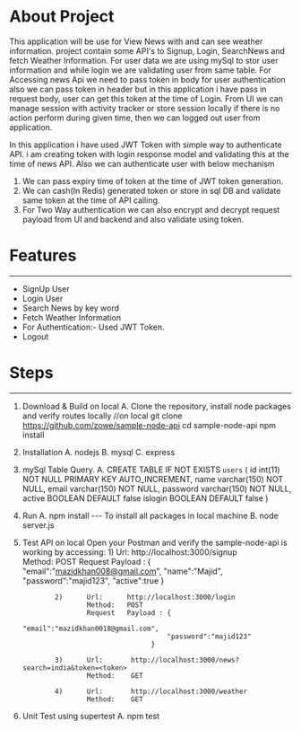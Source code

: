 # About Project
This application will be use for View News with and can see weather information.
project contain some API's to Signup, Login, SearchNews and fetch Weather Information.
For user data we are using mySql to stor user information and while login we are validating user from same table.
For Accessing news Api we need to pass token in body for user authentication also we can pass token in header but in this application i have pass in request body, user can get this token at the time of Login.
From UI we can manage session with activity tracker or store session locally if there is no action perform during given time, then we can logged out user from application.

In this application i have used JWT Token with simple way to authenticate API. i am creating token with login response model and validating this at the time of news API.
Also we can authenticate user with below mechanism
1. We can pass expiry time of token at the time of JWT token generation.
2. We can cash(In Redis) generated token or store in sql DB and validate same token at the time of API calling.
3. For Two Way authentication we can also encrypt and decrypt request payload from UI and backend and also validate     using token.

# Features
--------

- SignUp User
- Login User
- Search News by key word
- Fetch Weather Information
- For Authentication:- Used JWT Token.
- Logout


# Steps
_________________________________________________________________________________________________

1. Download & Build on local
    A.  Clone the repository, install node packages and verify routes locally
            //on local
            git clone https://github.com/zowe/sample-node-api
            cd sample-node-api
            npm install


2.  Installation
    A. nodejs
    B. mysql
    C. express

3. mySql Table Query.
    A. CREATE TABLE IF NOT EXISTS `users` (
        id int(11) NOT NULL PRIMARY KEY AUTO_INCREMENT,
        name varchar(150) NOT NULL,
        email varchar(150) NOT NULL,
        password varchar(150) NOT NULL,
        active BOOLEAN DEFAULT false
        islogin BOOLEAN DEFAULT false
        ) 

4. Run
    A. npm install --- To install all packages in local machine
    B. node server.js

5.  Test API on local
            Open your Postman and verify the sample-node-api is working by accessing:
                1)      Url:      http://localhost:3000/signup   
                        Method:   POST
                        Request   Payload :  {
                                            "email":"mazidkhan008@gmail.com",
                                            "name":"Majid",
                                            "password":"majid123",
                                            "active":true
                                        }

                2)      Url:      http://localhost:3000/login  
                        Method:   POST
                        Request   Payload : {
                                            "email":"mazidkhan0018@gmail.com",
                                            "password":"majid123"
                                        }

                3)      Url:       http://localhost:3000/news?search=india&token=<token>
                        Method:    GET

                4)      Url:       http://localhost:3000/weather
                        Method:    GET

5. Unit Test using supertest
    A. npm test
